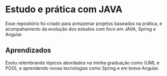 
# Estudo e prática com JAVA

Esse repositório foi criado para armazenar projetos baseados na prática, e acompahamento da evolução dos estudos com foco em JAVA, Spring e Angular.

## Aprendizados

Esotu relembrando tópicos abordados na minha graduação como (UML e POO), e aprendendo novas tecnologias como Spring e em breve Angular. 

